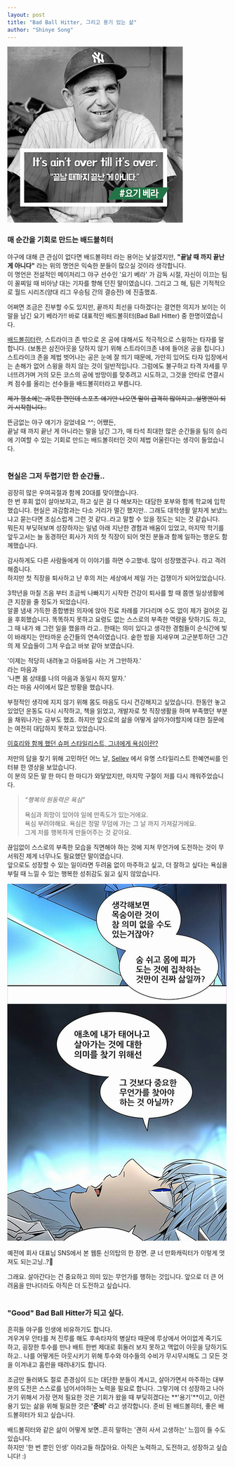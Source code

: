 ```yaml
---
layout: post
title: "Bad Ball Hitter, 그리고 용기 있는 삶"
author: "Shinye Song"
---
```


![대체텍스트](../assets/yogiberra.jpg) 

### 매 순간을 기회로 만드는 배드볼히터

야구에 대해 큰 관심이 없다면 배드볼히터 라는 용어는 낯설겠지만, **"끝날 때 까지 끝난 게 아니다"** 라는 위의 명언은 익숙한 분들이 많으실 것이라 생각합니다. <br>이 명언은 전설적인 메이저리그 야구 선수인 '요기 베라' 가 감독 시절, 자신이 이끄는 팀이 꼴찌일 때 비아냥 대는 기자를 향해 던진 말이였습니다. 그리고 그 해, 팀은 기적적으로 월드 시리즈(양대 리그 우승팀 간의 결승전) 에 진출했죠. 

어쩌면 조금은 진부할 수도 있지만, 끝까지 최선을 다하겠다는 결연한 의지가 보이는 이 말을 남긴 요기 베라가!! 바로 대표적인 배드볼히터(Bad Ball Hitter) 중 한명이였습니다.

[배드볼히터](http://suxism.com/?p=772)란, 스트라이크 존 밖으로 온 공에 대해서도 적극적으로 스윙하는 타자를 말합니다. (보통은 삼진아웃을 당하지 않기 위해 스트라이크존 내에 들어온 공을 칩니다.) <br>스트라이크 존을 제법 벗어나는 공은 눈에 잘 띄기 때문에, 가만히 있어도 타자 입장에서는 손해가 없어 스윙을 하지 않는 것이 일반적입니다. 그럼에도 불구하고 타격 자세를 무너뜨려가며 거의 모든 코스의 공에 방망이를 맞추려고 시도하고, 그것을 안타로 연결시켜 점수를 올리는 선수들을 배드볼히터라고 부릅니다. 

~~제가 평소에는 과묵한 편인데 스포츠 얘기만 나오면 말이 급격히 많아지고..설명맨이 되기 시작합니다..~~

뜬금없는 야구 얘기가 길었네요 ^^; 어쨌든,<br>끝날 때 까지 끝난 게 아니라는 말을 남긴 그가, 매 타석 최대한 많은 순간들을 팀의 승리에 기여할 수 있는 기회로 만드는 배드볼히터인 것이 제법 어울린다는 생각이 들었습니다.<br><br>

### 현실은 그저 두렵기만 한 순간들..

굉장히 많은 우여곡절과 함께 20대를 맞이했습니다.<br>한 번 후회 없이 살아보자고, 하고 싶은 걸 다 해보자는 대담한 포부와 함께 학교에 입학했습니다. 현실은 과감함과는 다소 거리가 멀긴 했지만.. 그래도 대학생활 알차게 보냈느냐고 묻는다면 조심스럽게 그런 것 같다..라고 말할 수 있을 정도는 되는 것 같습니다.<br>뭐든지 부딪혀보며 성장하자는 일념 아래 지난한 경험과 배움이 있었고, 마지막 학기를 앞두고서는 늘 동경하던 회사가 저의 첫 직장이 되어 멋진 분들과 함께 일하는 행운도 함께했습니다. 

감사하게도 다른 사람들에게 이 이야기를 하면 수고했네. 많이 성장했겠구나. 라고 격려해줍니다.<br>하지만 첫 직장을 퇴사하고 난 후의 저는 세상에서 제일 가는 겁쟁이가 되어있었습니다. 

3학년을 마칠 즈음 부터 조금씩 나빠지기 시작한 건강이 퇴사를 할 때 쯤엔 일상생활에 큰 지장을 줄 정도가 되었습니다.<br> 알콜 냄새 가득한 종합병원 의자에 앉아 진료 차례를 기다리며 수도 없이 제가 걸어온 길을 후회했습니다. 똑똑하지 못하고 요령도 없는 스스로의 부족한 역량을 탓하기도 하고, 그 때 내가 왜 그런 일을 했을까 라고.. 한때는 의미 있다고 생각한 경험들이 순식간에 빛이 바래지는 안타까운 순간들의 연속이였습니다. 숱한 밤을 지새우며 고군분투하던 그간의 제 모습들이 그저 우습고 바보 같아 보였습니다.

'이제는 적당히 내려놓고 아둥바둥 사는 거 그만하자.'<br> 라는 마음과<br>'나쁜 몸 상태를 나의 마음과 동일시 하지 말자.'<br> 라는 마음 사이에서 많은 방황을 했습니다. 

부정적인 생각에 지지 않기 위해 몸도 마음도 다시 건강해지고 싶었습니다. 한동안 놓고 있었던 운동도 다시 시작하고, 책을 읽었고, 개발자로 첫 직장생활을 하며 부족했던 부분을 채워나가는 공부도 했죠. 하지만 앞으로의 삶을 어떻게 살아가야할지에 대한 질문에는 여전히 대답하지 못하고 있었습니다.

[이효리와 함께 했던 슈퍼 스타일리스트, 그녀에게 욕심이란?](https://youtu.be/ShgJXo4YU4w)

저만의 답을 찾기 위해 고민하던 어느 날, [Sellev](https://www.youtube.com/channel/UCFy5Cj0Z-5ruLN2kKO0aH0A/) 에서 유명 스타일리스트 한혜연씨를 인터뷰 한 영상을 보았습니다.<br>이 분의 모든 말 한 마디 한 마디가 와닿았지만, 마지막 구절이 저를 다시 깨워주었습니다.

>  *“행복의 원동력은 욕심”*
>
> 욕심과 희망이 있어야 일에 만족도가 있는거에요.<br>욕심 부려야해요. 욕심은 정말 무덤에 가는 그 날 까지 가져갈거에요.<br>그게 저를 행복하게 만들어주는 것 같아요.

끊임없이 스스로의 부족한 모습을 직면해야 하는 것에 지쳐 무언가에 도전하는 것이 무서워진 제게 너무나도 필요했던 말이였습니다.<br>앞으로도 성장할 수 있는 일이라면 두려움 없이 마주하고 싶고, 더 잘하고 싶다는 욕심을 부릴 때 느낄 수 있는 행복한 성취감도 잃고 싶지 않았습니다. 

![](../assets/pic1.jpg)

예전에 회사 대표님 SNS에서 본 웹툰 신의탑의 한 장면. 쿤 너 만화캐릭터가 이렇게 멋져도 되는고닝..?🙂

그래요. 살아간다는 건 중요하고 의미 있는 무언가를 행하는 것입니다. 앞으로 더 큰 어려움을 만나더라도 아직은 더 도전하고 싶습니다.<br><br>



### "Good" Bad Ball Hitter가 되고 싶다.

흔히들 야구를 인생에 비유하기도 합니다.<br>겨우겨우 안타를 쳐 진루를 해도 후속타자의 병살타 때문에 루상에서 어이없게 죽기도 하고, 굉장한 투수를 만나 배트 한번 제대로 휘둘러 보지 못하고 맥없이 아웃을 당하기도 하고.. 나를 어떻게든 아웃시키기 위해 투수와 야수들의 수비가 무시무시해도 그 모든 것을 이겨내고 홈런을 때려내기도 합니다.

조금만 둘러봐도 절로 존경심이 드는 대단한 분들이 계시고, 살아가면서 마주하는 대부분의 도전은 스스로를 넘어서야하는 노력을 필요로 합니다. 그렇기에 더 성장하고 나아가기 위해서 가장 먼저 필요한 것은 기회가 왔을 때 부딪히겠다는 **'용기'**이고, 이런 용기 있는 삶을 위해 필요한 것은 **'준비'** 라고 생각합니다. 준비 된 배드볼히터, 좋은 배드볼히터가 되고 싶습니다.

배드볼히터와 같은 삶이 어떻게 보면..흔히 말하는 '괜히 사서 고생하는' 느낌이 들 수도 있습니다. <br>하지만 '한 번 뿐인 인생' 이라고들 하잖아요. 아직은 노력하고, 도전하고, 성장하고 싶습니다! :)

